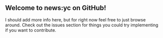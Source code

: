 ## Welcome to news:yc on GitHub! ##

I should add more info here, but for right now feel free to just browse around. Check out the issues section for things you could try implementing if you want to contribute.


